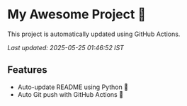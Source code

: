 # My Awesome Project 🚀

This project is automatically updated using GitHub Actions.

_Last updated: 2025-05-25 01:46:52 IST_

## Features
- Auto-update README using Python 🐍
- Auto Git push with GitHub Actions 🤖

